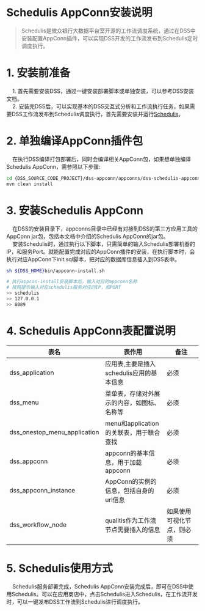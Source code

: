 # Schedulis AppConn安装说明
> Schedulis是微众银行大数据平台室开源的工作流调度系统，通过在DSS中安装配置AppConn插件，可以实现DSS开发的工作流发布到Schedulis定时调度执行。

# 1. 安装前准备
&nbsp;&nbsp;&nbsp;&nbsp;1. 首先需要安装DSS，通过一键安装部署脚本或单独安装，可以参考DSS安装文档。  
&nbsp;&nbsp;&nbsp;&nbsp;2. 安装完DSS后，可以实现基本的DSS交互式分析和工作流执行任务，如果需要DSS工作流发布到Schedulis调度执行，首先需要安装并运行[Schedulis](https://github.com/WeBankFinTech/Schedulis)。
# 2. 单独编译AppConn插件包
&nbsp;&nbsp;&nbsp;&nbsp;在执行DSS编译打包部署后，同时会编译相关AppConn包，如果想单独编译Schedulis AppConn，需参照以下步骤:
```bash 
cd {DSS_SOURCE_CODE_PROJECT}/dss-appconn/appconns/dss-schedulis-appconn
mvn clean install
```
# 3. 安装Schedulis AppConn
&nbsp;&nbsp;&nbsp;&nbsp;在DSS的安装目录下，appconns目录中已经有对接到DSS的第三方应用工具的AppConn jar包，包括本文档中介绍的Schedulis AppConn的jar包。  
&nbsp;&nbsp;&nbsp;&nbsp;安装Schedulis时，通过执行以下脚本，只需简单的输入Schedulis部署机器的IP，和服务Port。就能配置完成对应的AppConn插件的安装，在执行脚本时，会执行对应AppConn下init.sql脚本，把对应的数据库信息插入到DSS表中。
```sh
sh ${DSS_HOME}bin/appconn-install.sh

# 执行appcon-install安装脚本后，输入对应的appconn名称
# 按照提示输入对应schedulis服务对应的IP，和PORT
>> schedulis
>> 127.0.0.1
>> 8089
```
# 4. Schedulis AppConn表配置说明
| 表名      | 表作用   | 备注                                   |
|-----------------|----------------|----------------------------------------|
| dss_application       | 应用表,主要是插入schedulis应用的基本信息 | 必须                                   |
| dss_menu     | 菜单表，存储对外展示的内容，如图标、名称等 | 必须                                   |
| dss_onestop_menu_application | menu和application的关联表，用于联合查找 |                    必须                |
| dss_appconn      | appconn的基本信息，用于加载appconn  | 必须                                   |
| dss_appconn_instance  | AppConn的实例的信息，包括自身的url信息 | 必须         |
| dss_workflow_node  | qualitis作为工作流节点需要插入的信息 | 如果使用可视化节点，则必须         |

# 5. Schedulis使用方式
&nbsp;&nbsp;&nbsp;&nbsp;Schedulis服务部署完成，Schedulis AppConn安装完成后，即可在DSS中使用Schedulis。可以在应用商店中，点击Schedulis进入Schedulis，在工作流开发时，可以一键发布DSS工作流到Schedulis进行调度执行。
